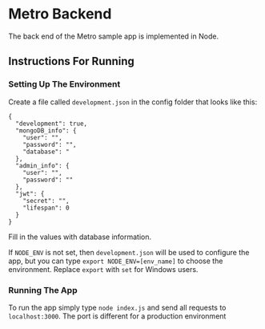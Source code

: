 # Metro Backend

The back end of the Metro sample app is implemented in Node.

## Instructions For Running

### Setting Up The Environment

Create a file called `development.json` in the config folder that looks like this:
```
{
  "development": true,
  "mongoDB_info": {
    "user": "",
    "password": "",
    "database": "
  },
  "admin_info": {
    "user": "",
    "password": ""
  },
  "jwt": {
    "secret": "",
    "lifespan": 0
  }
}
```
Fill in the values with database information.    

If `NODE_ENV` is not set, then `development.json` will be used to configure the app,
but you can type `export NODE_ENV=[env_name]` to choose the environment. Replace
`export` with `set` for Windows users.

### Running The App

To run the app simply type `node index.js` and send all requests
to `localhost:3000`. The port is different for a production environment